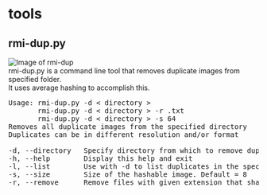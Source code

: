 # tools
## rmi-dup.py
![Image of rmi-dup](https://i.imgur.com/bSXGyD4.png)  
rmi-dup.py is a command line tool that removes duplicate images from specified folder.  
It uses average hashing to accomplish this.  

<pre>
Usage: rmi-dup.py -d < directory >
       rmi-dup.py -d < directory > -r .txt  
       rmi-dup.py -d < directory > -s 64  
Removes all duplicate images from the specified directory  
Duplicates can be in different resolution and/or format  

-d, --directory   Specify directory from which to remove duplicate images  
-h, --help        Display this help and exit  
-l, --list        Use with -d to list duplicates in the specified folder  
-s, --size        Size of the hashable image. Default = 8  
-r, --remove      Remove files with given extension that share name with duplicates  
</pre>   
